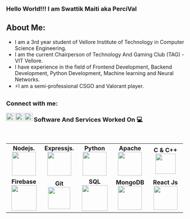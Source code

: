 ### Hello World!!! I am Swattik Maiti aka PerciVal

## About Me:

* I am a 3rd year student of Vellore Institute of Technology in Computer Science Engineering.
* I am the current Chairperson of Technology And Gaming Club (TAG) - VIT Vellore.
* I have experience in the field of Frontend Development, Backend Development, Python Development, Machine learning and Neural Networks. 
* ⚡I am a semi-professional CSGO and Valorant player. 

### Connect with me:


[<img align="left" alt="codeSTACKr | YouTube" width="22px" src="https://cdn.jsdelivr.net/npm/simple-icons@v3/icons/youtube.svg" />][youtube]
[<img align="left" alt="codeSTACKr | LinkedIn" width="22px" src="https://cdn.jsdelivr.net/npm/simple-icons@v3/icons/linkedin.svg" />][linkedin]
[<img align="left" alt="codeSTACKr | Instagram" width="22px" src="https://cdn.jsdelivr.net/npm/simple-icons@v3/icons/instagram.svg" />][instagram]

### Software And Services Worked On :computer:

<br>
<table>
<tbody>
<tr>
<td align="center" width="20%">
<span><b><center>Nodejs.</center></b></span> 
<img height=65px src="https://upload.wikimedia.org/wikipedia/commons/thumb/d/d9/Node.js_logo.svg/1920px-Node.js_logo.svg.png"> 
</td>
<td align="center" width="20%">
<span><b><center>Expressjs.</center></b></span> 
<img height=65px src="https://upload.wikimedia.org/wikipedia/commons/6/64/Expressjs.png"> 
</td>
<td align="center" width="20%">
 <span><b><center>Python</center></b></span> 
<img height=65px src="https://upload.wikimedia.org/wikipedia/commons/thumb/f/f8/Python_logo_and_wordmark.svg/1920px-Python_logo_and_wordmark.svg.png"> 
</td>
<td align="center" width="20%">
<span><b><center>Apache</center></b></span> 
<img height=65px src="https://upload.wikimedia.org/wikipedia/commons/thumb/d/db/Apache_Software_Foundation_Logo_%282016%29.svg/640px-Apache_Software_Foundation_Logo_%282016%29.svg.png"> 
</td>
<td align="center" width="20%">
<span><b><center>C & C++</center></b></span> 
<img height=55px src="https://financesonline.com/uploads/2019/08/Microsoft-Visual-Studio-logo1.png"> 
</td>
</tr>
<tr>
<td align="center" width="20%">
<span><b><center>Firebase</center></b></span> 
<img height=69px src="https://firebase.google.com/images/social.png"> 
</td>
<td align="center" width="20%">
<span><b><center>Git</center></b></span> 
<img height=60px src="https://git-scm.com/images/logos/downloads/Git-Logo-2Color.png"> 
</td>

<td align="center" width="20%">
 <span><b><center>SQL</center></b></span> 
<img height=70px src="https://www.macworld.co.uk/cmsdata/features/3638150/setup_learn_sql_mac_thumb1200_4-3.jpg"> 
</td>
</td>
 <td align="center" width="20%">
<span><b><center>MongoDB</center></b></span> 
<img height=65px src="https://upload.wikimedia.org/wikipedia/en/thumb/4/45/MongoDB-Logo.svg/1920px-MongoDB-Logo.svg.png"> 
</td>
<td align="center" width="20%">
<span><b><center>React Js</center></b></span> 
<img height=65px src="https://upload.wikimedia.org/wikipedia/commons/thumb/a/a7/React-icon.svg/1200px-React-icon.svg.png"> 
</td>
</tr>
</tbody>
</table>









[youtube]: https://www.youtube.com/channel/UCN8BXMS-mFeY1BOB5SP_-ZQ?view_as=subscriber
[instagram]: https://www.instagram.com/swattik_13/
[linkedin]: https://www.linkedin.com/in/swattik-maiti-6615b31a3/